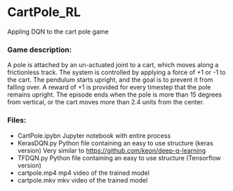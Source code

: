 # CartPole_RL
Appling DQN to the cart pole game

### Game description:
A pole is attached by an un-actuated joint to a cart, which moves along a frictionless track. The system is controlled by applying a force of +1 or -1 to the cart. The pendulum starts upright, and the goal is to prevent it from falling over. A reward of +1 is provided for every timestep that the pole remains upright. The episode ends when the pole is more than 15 degrees from vertical, or the cart moves more than 2.4 units from the center.

### Files:
- CartPole.ipybn   Jupyter notebook with entire process
- KerasDQN.py      Python file containing an easy to use structure (keras version) Very similar to https://github.com/keon/deep-q-learning
- TFDQN.py         Python file containing an easy to use structure (Tensorflow version)
- cartpole.mp4     mp4 video of the trained model
- cartpole.mkv     mkv video of the trained model
